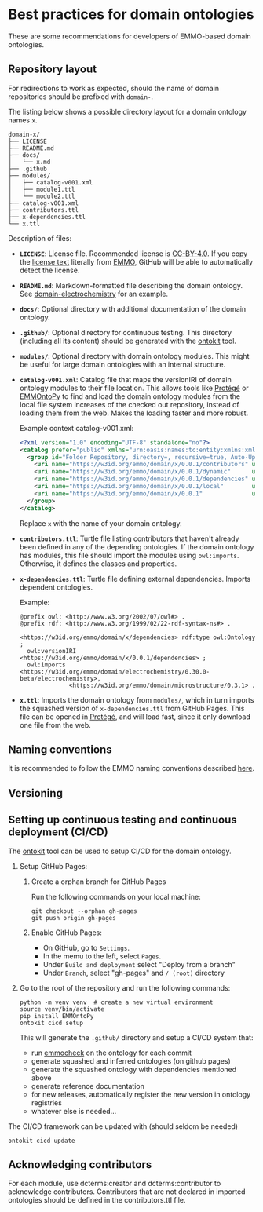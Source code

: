 # Best practices for domain ontologies
These are some recommendations for developers of EMMO-based domain ontologies.


## Repository layout
For redirections to work as expected, should the name of domain repositories should be prefixed with `domain-`.

The listing below shows a possible directory layout for a domain ontology names `x`.

```tree
domain-x/
├── LICENSE
├── README.md
├── docs/
│   └── x.md
├── .github
├── modules/
│   ├── catalog-v001.xml
│   ├── module1.ttl
│   └── module2.ttl
├── catalog-v001.xml
├── contributors.ttl
├── x-dependencies.ttl
└── x.ttl
```

Description of files:
- **`LICENSE`**: License file. Recommended license is [CC-BY-4.0].
  If you copy the [license text] literally from [EMMO], GitHub will be able to automatically detect the license.
- **`README.md`**: Markdown-formatted file describing the domain ontology.
  See [domain-electrochemistry] for an example.
- **`docs/`**: Optional directory with additional documentation of the domain ontology.
- **`.github/`**: Optional directory for continuous testing.
  This directory (including all its content) should be generated with the [ontokit] tool.
- **`modules/`**: Optional directory with domain ontology modules.
  This might be useful for large domain ontologies with an internal structure.
- **`catalog-v001.xml`**: Catalog file that maps the versionIRI of domain ontology modules to their file location.
  This allows tools like [Protégé] or [EMMOntoPy] to find and load the domain ontology modules from the local file system increases of the checked out repository, instead of loading them from the web.
  Makes the loading faster and more robust.

  Example context catalog-v001.xml:
  ```xml
  <?xml version="1.0" encoding="UTF-8" standalone="no"?>
  <catalog prefer="public" xmlns="urn:oasis:names:tc:entity:xmlns:xml:catalog">
    <group id="Folder Repository, directory=, recursive=true, Auto-Update=false, version=2" prefer="public" xml:base="">
      <uri name="https://w3id.org/emmo/domain/x/0.0.1/contributors" uri="./contributors.ttl"/>
      <uri name="https://w3id.org/emmo/domain/x/0.0.1/dynamic"      uri="./x-dynamic.ttl"/>
      <uri name="https://w3id.org/emmo/domain/x/0.0.1/dependencies" uri="./x-external.ttl"/>
      <uri name="https://w3id.org/emmo/domain/x/0.0.1/local"        uri="./x-local.ttl"/>
      <uri name="https://w3id.org/emmo/domain/x/0.0.1"              uri="./x.ttl"/>
    </group>
  </catalog>
  ```
  Replace `x` with the name of your domain ontology.
- **`contributors.ttl`**: Turtle file listing contributors that haven't already been defined in any of the depending ontologies.
  If the domain ontology has modules, this file should import the modules using `owl:imports`.
  Otherwise, it defines the classes and properties.
- **`x-dependencies.ttl`**: Turtle file defining external dependencies.
  Imports dependent ontologies.

  Example:
  ```turtle
  @prefix owl: <http://www.w3.org/2002/07/owl#> .
  @prefix rdf: <http://www.w3.org/1999/02/22-rdf-syntax-ns#> .

  <https://w3id.org/emmo/domain/x/dependencies> rdf:type owl:Ontology ;
    owl:versionIRI <https://w3id.org/emmo/domain/x/0.0.1/dependencies> ;
    owl:imports <https://w3id.org/emmo/domain/electrochemistry/0.30.0-beta/electrochemistry>,
                <https://w3id.org/emmo/domain/microstructure/0.3.1> .
  ```
- **`x.ttl`**: Imports the domain ontology from `modules/`, which in turn imports the squashed version of `x-dependencies.ttl` from GitHub Pages.
  This file can be opened in [Protégé], and will load fast, since it only download one file from the web.


## Naming conventions
It is recommended to follow the EMMO naming conventions described [here](https://github.com/emmo-repo/EMMO/blob/master/doc/EMMO_governance.md#emmo-conventions).


## Versioning


## Setting up continuous testing and continuous deployment (CI/CD)
The [ontokit] tool can be used to setup CI/CD for the domain ontology.


1. Setup GitHub Pages:

   1. Create a orphan branch for GitHub Pages

      Run the following commands on your local machine:

          git checkout --orphan gh-pages
          git push origin gh-pages

   2. Enable GitHub Pages:
      - On GitHub, go to `Settings`.
      - In the memu to the left, select `Pages`.
      - Under `Build and deployment` select "Deploy from a branch"
      - Under `Branch`, select "gh-pages" and `/ (root)` directory

2. Go to the root of the repository and run the following commands:

       python -m venv venv  # create a new virtual environment
       source venv/bin/activate
       pip install EMMOntoPy
       ontokit cicd setup

   This will generate the `.github/` directory and setup a CI/CD system that:
   - run [emmocheck] on the ontology for each commit
   - generate squashed and inferred ontologies (on github pages)
   - generate the squashed ontology with dependencies mentioned above
   - generate reference documentation
   - for new releases, automatically register the new version in ontology registries
   - whatever else is needed...

The CI/CD framework can be updated with (should seldom be needed)

    ontokit cicd update


## Acknowledging contributors
For each module, use dcterms:creator and dcterms:contributor to acknowledge contributors.
Contributors that are not declared in imported ontologies should be defined in the contributors.ttl file.



[CC-BY-4.0]: https://creativecommons.org/licenses/by/4.0/
[license text]: https://raw.githubusercontent.com/emmo-repo/EMMO/refs/heads/master/LICENSE
[EMMO]: https://github.com/emmo-repo/EMMO
[domain-electrochemistry]: https://github.com/emmo-repo/domain-electrochemistry
[Protégé]: https://protege.stanford.edu/products.php#desktop-protege
[EMMOntoPy]: https://github.com/emmo-repo/EMMOntoPy
[emmocheck]: https://emmo-repo.github.io/EMMOntoPy/stable/tools-instructions/#emmocheck
[ci_tests.yml]: https://github.com/emmo-repo/domain-microscopy/blob/master/.github/workflows/ci_tests.yml
[cd_ghpages.yml]: https://github.com/emmo-repo/domain-microscopy/blob/master/.github/workflows/ci_tests.yml
[ontokit]: https://emmo-repo.github.io/EMMOntoPy/stable/tools-instructions/#ontokit
[emmocheck]: https://emmo-repo.github.io/EMMOntoPy/stable/tools-instructions/#emmocheck

